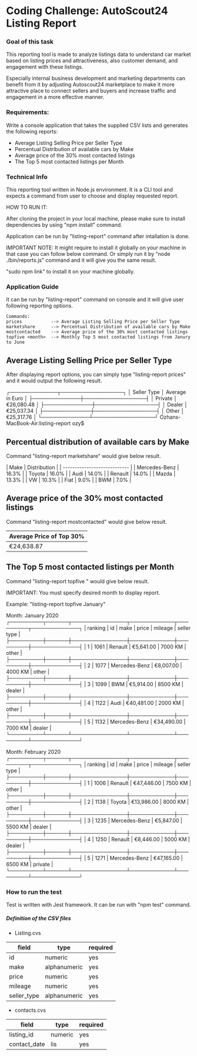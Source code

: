 <!-- prettier-ignore-start -->


# Coding Challenge: AutoScout24 Listing Report

### Goal of this task

This reporting tool is made to analyze listings data to understand car market based on listing prices and attractiveness, also customer demand, and engagement with these listings.

Especially internal business development and marketing departments can benefit from it by adjusting Autoscout24 marketplace to make it more attractive place to connect sellers and buyers and increase traffic and engagement in a more effective manner.

### Requirements:

Write a console application that takes the supplied CSV lists and generates the following reports:

- Average Listing Selling Price per Seller Type
- Percentual Distribution of available cars by Make
- Average price of the 30% most contacted listings
- The Top 5 most contacted listings per Month

### Technical Info

This reporting tool written in Node.js environment.
It is a CLI tool and expects a command from user to choose and display requested report.

HOW TO RUN IT:

After cloning the project in your local machine, please make sure to install dependencies by using "npm install" command.

Application can be run by "listing-report" command after intallation is done.

IMPORTANT NOTE: It might require to install it globally on your machine in that case you can follow below command.
Or simply run it by "node ./bin/reports.js" command and it will give you the same result.

"sudo npm link" to install it on your machine globally.

### Application Guide

It can be run by "listing-report" command on console and it will give user following reporting options.

    Commands:
    prices           --> Average Listing Selling Price per Seller Type
    marketshare      --> Percentual Distribution of available cars by Make
    mostcontacted    --> Average price of the 30% most contacted listings
    topfive <month>  --> Monthly Top 5 most contacted listings from Janury to June

## Average Listing Selling Price per Seller Type

After displaying report options, you can simply type "listing-report prices" and it would output the following result.

┌─────────────┬─────────────────┐
│ Seller Type │ Average in Euro │
├─────────────┼─────────────────┤
│ Private     │ €26,080.48      │
├─────────────┼─────────────────┤
│ Dealer      │ €25,037.34      │
├─────────────┼─────────────────┤
│ Other       │ €25,317.76      │
└─────────────┴─────────────────┘
Ozhans-MacBook-Air:listing-report ozy$ 

## Percentual distribution of available cars by Make

Command "listing-report marketshare" would give below result.


| Make          | Distribution |
| ---------------------------- |
| Mercedes-Benz | 16.3%        |
| Toyota        | 16.0%        |
| Audi          | 14.0%        |
| Renault       | 14.0%        |
| Mazda         | 13.3%        |
| VW            | 10.3%        |
| Fiat          | 9.0%         |
| BWM           | 7.0%         |



## Average price of the 30% most contacted listings

Command "listing-report mostcontacted" would give below result.

| Average Price of Top 30% |
|--------------------------|
| €24,638.87               |

## The Top 5 most contacted listings per Month

Command "listing-report topfive <month>" would give below result.

IMPORTANT: You must specify desired month to display report.

Example: "listing-report topfive January"

Month: January 2020
┌─────────┬──────┬───────────────┬────────────┬─────────┬─────────────┐
| ranking | id   | make          | price      | mileage | seller type |
├─────────┼──────┼───────────────┼────────────┼─────────┼─────────────┤
| 1       | 1061 | Renault       | €5,641.00  | 7000 KM | other       |
├─────────┼──────┼───────────────┼────────────┼─────────┼─────────────┤
| 2       | 1077 | Mercedes-Benz | €8,007.00  | 4000 KM | other       |
├─────────┼──────┼───────────────┼────────────┼─────────┼─────────────┤
| 3       | 1099 | BWM           | €5,914.00  | 8500 KM | dealer      |
├─────────┼──────┼───────────────┼────────────┼─────────┼─────────────┤
| 4       | 1122 | Audi          | €40,481.00 | 2000 KM | other       |
├─────────┼──────┼───────────────┼────────────┼─────────┼─────────────┤
| 5       | 1132 | Mercedes-Benz | €34,490.00 | 7000 KM | dealer      |
└─────────┴──────┴───────────────┴────────────┴─────────┴─────────────┘


Month: February 2020
┌─────────┬──────┬───────────────┬────────────┬─────────┬─────────────┐
| ranking | id   | make          | price      | mileage | seller type |
├─────────┼──────┼───────────────┼────────────┼─────────┼─────────────┤
| 1       | 1006 | Renault       | €47,446.00 | 7500 KM | other       |
├─────────┼──────┼───────────────┼────────────┼─────────┼─────────────┤
| 2       | 1138 | Toyota        | €13,986.00 | 8000 KM | other       |
├─────────┼──────┼───────────────┼────────────┼─────────┼─────────────┤
| 3       | 1235 | Mercedes-Benz | €5,847.00  | 5500 KM | dealer      |
├─────────┼──────┼───────────────┼────────────┼─────────┼─────────────┤
| 4       | 1250 | Renault       | €8,446.00  | 5000 KM | dealer      |
├─────────┼──────┼───────────────┼────────────┼─────────┼─────────────┤
| 5       | 1271 | Mercedes-Benz | €47,165.00 | 6500 KM | private     |
└─────────┴──────┴───────────────┴────────────┴─────────┴─────────────┘

### How to run the test

Test is written with Jest framework.
It can be run with "npm test" command.

##### Definition of the CSV files

- Listing.cvs

| field       | type         | required |
| ----------- | ------------ | -------- |
| id          | numeric      | yes      |
| make        | alphanumeric | yes      |
| price       | numeric      | yes      |
| mileage     | numeric      | yes      |
| seller_type | alphanumeric | yes      |

- contacts.cvs

| field        | type    | required |
| ------------ | ------- | -------- |
| listing_id   | numeric | yes      |
| contact_date | lis     | yes      |





<!-- prettier-ignore-end -->
